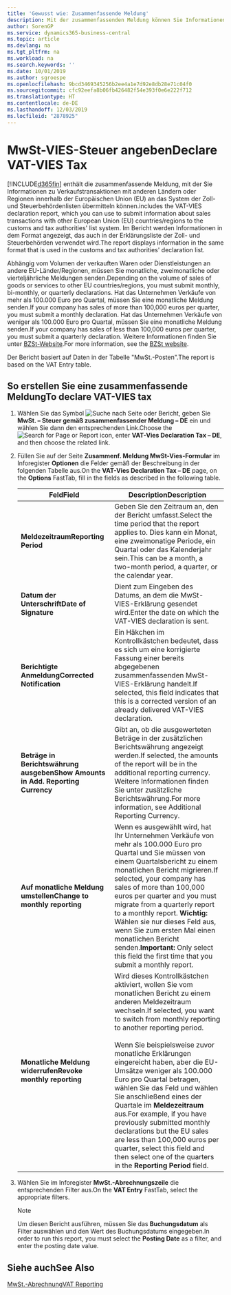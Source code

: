 ```yaml
---
title: 'Gewusst wie: Zusammenfassende Meldung'
description: Mit der zusammenfassenden Meldung können Sie Informationen zu Verkaufstransaktionen mit anderen Ländern oder Regionen innerhalb der Europäischen Union (EU) an das System der Zoll- und Steuerbehördenlisten übermitteln.
author: SorenGP
ms.service: dynamics365-business-central
ms.topic: article
ms.devlang: na
ms.tgt_pltfrm: na
ms.workload: na
ms.search.keywords: ''
ms.date: 10/01/2019
ms.author: sgroespe
ms.openlocfilehash: 9bcd3469345256b2ee4a1e7d92e8db28e71c04f0
ms.sourcegitcommit: cfc92eefa8b06fb426482f54e393f0e6e222f712
ms.translationtype: HT
ms.contentlocale: de-DE
ms.lasthandoff: 12/03/2019
ms.locfileid: "2878925"
---
```

# <a name="declare-vat-vies-tax"></a><span data-ttu-id="f52c5-103">MwSt-VIES-Steuer angeben</span><span class="sxs-lookup"><span data-stu-id="f52c5-103">Declare VAT-VIES Tax</span></span>
[!INCLUDE[d365fin](../../includes/d365fin_md.md)] <span data-ttu-id="f52c5-104">enthält die zusammenfassende Meldung, mit der Sie Informationen zu Verkaufstransaktionen mit anderen Ländern oder Regionen innerhalb der Europäischen Union (EU) an das System der Zoll- und Steuerbehördenlisten übermitteln können.</span><span class="sxs-lookup"><span data-stu-id="f52c5-104">includes the VAT-VIES declaration report, which you can use to submit information about sales transactions with other European Union (EU) countries/regions to the customs and tax authorities' list system.</span></span> <span data-ttu-id="f52c5-105">Im Bericht werden Informationen in dem Format angezeigt, das auch in der Erklärungsliste der Zoll- und Steuerbehörden verwendet wird.</span><span class="sxs-lookup"><span data-stu-id="f52c5-105">The report displays information in the same format that is used in the customs and tax authorities' declaration list.</span></span>  

<span data-ttu-id="f52c5-106">Abhängig vom Volumen der verkauften Waren oder Dienstleistungen an andere EU-Länder/Regionen, müssen Sie monatliche, zweimonatliche oder vierteljährliche Meldungen senden.</span><span class="sxs-lookup"><span data-stu-id="f52c5-106">Depending on the volume of sales of goods or services to other EU countries/regions, you must submit monthly, bi-monthly, or quarterly declarations.</span></span> <span data-ttu-id="f52c5-107">Hat das Unternehmen Verkäufe von mehr als 100.000 Euro pro Quartal, müssen Sie eine monatliche Meldung senden.</span><span class="sxs-lookup"><span data-stu-id="f52c5-107">If your company has sales of more than 100,000 euros per quarter, you must submit a monthly declaration.</span></span> <span data-ttu-id="f52c5-108">Hat das Unternehmen Verkäufe von weniger als 100.000 Euro pro Quartal, müssen Sie eine monatliche Meldung senden.</span><span class="sxs-lookup"><span data-stu-id="f52c5-108">If your company has sales of less than 100,000 euros per quarter, you must submit a quarterly declaration.</span></span> <span data-ttu-id="f52c5-109">Weitere Informationen finden Sie unter [BZSt-Website](https://go.microsoft.com/fwlink/?LinkId=204368).</span><span class="sxs-lookup"><span data-stu-id="f52c5-109">For more information, see the [BZSt website](https://go.microsoft.com/fwlink/?LinkId=204368).</span></span>  

<span data-ttu-id="f52c5-110">Der Bericht basiert auf Daten in der Tabelle "MwSt.-Posten".</span><span class="sxs-lookup"><span data-stu-id="f52c5-110">The report is based on the VAT Entry table.</span></span>  

## <a name="to-declare-vat-vies-tax"></a><span data-ttu-id="f52c5-111">So erstellen Sie eine zusammenfassende Meldung</span><span class="sxs-lookup"><span data-stu-id="f52c5-111">To declare VAT-VIES tax</span></span>  

1.  <span data-ttu-id="f52c5-112">Wählen Sie das Symbol ![Suche nach Seite oder Bericht](../../media/ui-search/search_small.png "Symbol „Suche nach Seite oder Bericht“"), geben Sie **MwSt. – Steuer gemäß zusammenfassender Meldung – DE** ein und wählen Sie dann den entsprechenden Link.</span><span class="sxs-lookup"><span data-stu-id="f52c5-112">Choose the ![Search for Page or Report](../../media/ui-search/search_small.png "Search for Page or Report icon") icon, enter **VAT-Vies Declaration Tax – DE**, and then choose the related link.</span></span>  
2.  <span data-ttu-id="f52c5-113">Füllen Sie auf der Seite **Zusammenf. Meldung MwSt-Vies-Formular** im Inforegister **Optionen** die Felder gemäß der Beschreibung in der folgenden Tabelle aus.</span><span class="sxs-lookup"><span data-stu-id="f52c5-113">On the **VAT-Vies Declaration Tax – DE** page, on the **Options** FastTab, fill in the fields as described in the following table.</span></span>  

    |<span data-ttu-id="f52c5-114">Feld</span><span class="sxs-lookup"><span data-stu-id="f52c5-114">Field</span></span>|<span data-ttu-id="f52c5-115">Description</span><span class="sxs-lookup"><span data-stu-id="f52c5-115">Description</span></span>|  
    |---------------------------------|---------------------------------------|  
    |<span data-ttu-id="f52c5-116">**Meldezeitraum**</span><span class="sxs-lookup"><span data-stu-id="f52c5-116">**Reporting Period**</span></span>|<span data-ttu-id="f52c5-117">Geben Sie den Zeitraum an, den der Bericht umfasst.</span><span class="sxs-lookup"><span data-stu-id="f52c5-117">Select the time period that the report applies to.</span></span> <span data-ttu-id="f52c5-118">Dies kann ein Monat, eine zweimonatige Periode, ein Quartal oder das Kalenderjahr sein.</span><span class="sxs-lookup"><span data-stu-id="f52c5-118">This can be a month, a two-month period, a quarter, or the calendar year.</span></span>|  
    |<span data-ttu-id="f52c5-119">**Datum der Unterschrift**</span><span class="sxs-lookup"><span data-stu-id="f52c5-119">**Date of Signature**</span></span>|<span data-ttu-id="f52c5-120">Dient zum Eingeben des Datums, an dem die MwSt-VIES-Erklärung gesendet wird.</span><span class="sxs-lookup"><span data-stu-id="f52c5-120">Enter the date on which the VAT-VIES declaration is sent.</span></span>|  
    |<span data-ttu-id="f52c5-121">**Berichtigte Anmeldung**</span><span class="sxs-lookup"><span data-stu-id="f52c5-121">**Corrected Notification**</span></span>|<span data-ttu-id="f52c5-122">Ein Häkchen im Kontrollkästchen bedeutet, dass es sich um eine korrigierte Fassung einer bereits abgegebenen zusammenfassenden MwSt-VIES-Erklärung handelt.</span><span class="sxs-lookup"><span data-stu-id="f52c5-122">If selected, this field indicates that this is a corrected version of an already delivered VAT-VIES declaration.</span></span>|  
    |<span data-ttu-id="f52c5-123">**Beträge in Berichtswährung ausgeben**</span><span class="sxs-lookup"><span data-stu-id="f52c5-123">**Show Amounts in Add. Reporting Currency**</span></span>|<span data-ttu-id="f52c5-124">Gibt an, ob die ausgewerteten Beträge in der zusätzlichen Berichtswährung angezeigt werden.</span><span class="sxs-lookup"><span data-stu-id="f52c5-124">If selected, the amounts of the report will be in the additional reporting currency.</span></span> <span data-ttu-id="f52c5-125">Weitere Informationen finden Sie unter zusätzliche Berichtswährung.</span><span class="sxs-lookup"><span data-stu-id="f52c5-125">For more information, see Additional Reporting Currency.</span></span>|  
    |<span data-ttu-id="f52c5-126">**Auf monatliche Meldung umstellen**</span><span class="sxs-lookup"><span data-stu-id="f52c5-126">**Change to monthly reporting**</span></span>|<span data-ttu-id="f52c5-127">Wenn es ausgewählt wird, hat Ihr Unternehmen Verkäufe von mehr als 100.000 Euro pro Quartal und Sie müssen von einem Quartalsbericht zu einem monatlichen Bericht migrieren.</span><span class="sxs-lookup"><span data-stu-id="f52c5-127">If selected, your company has sales of more than 100,000 euros per quarter and you must migrate from a quarterly report to a monthly report.</span></span> <span data-ttu-id="f52c5-128">**Wichtig:** Wählen sie nur dieses Feld aus, wenn Sie zum ersten Mal einen monatlichen Bericht senden.</span><span class="sxs-lookup"><span data-stu-id="f52c5-128">**Important:**  Only select this field the first time that you submit a monthly report.</span></span>|  
    |<span data-ttu-id="f52c5-129">**Monatliche Meldung widerrufen**</span><span class="sxs-lookup"><span data-stu-id="f52c5-129">**Revoke monthly reporting**</span></span>|<span data-ttu-id="f52c5-130">Wird dieses Kontrollkästchen aktiviert, wollen Sie vom monatlichen Bericht zu einem anderen Meldezeitraum wechseln.</span><span class="sxs-lookup"><span data-stu-id="f52c5-130">If selected, you want to switch from monthly reporting to another reporting period.</span></span><br /><br /> <span data-ttu-id="f52c5-131">Wenn Sie beispielsweise zuvor monatliche Erklärungen eingereicht haben, aber die EU-Umsätze weniger als 100.000 Euro pro Quartal betragen, wählen Sie das Feld und wählen Sie anschließend eines der Quartale im **Meldezeitraum** aus.</span><span class="sxs-lookup"><span data-stu-id="f52c5-131">For example, if you have previously submitted monthly declarations but the EU sales are less than 100,000 euros per quarter, select this field and then select one of the quarters in the **Reporting Period** field.</span></span>|  

3.  <span data-ttu-id="f52c5-132">Wählen Sie im Inforegister **MwSt.-Abrechnungszeile** die entsprechenden Filter aus.</span><span class="sxs-lookup"><span data-stu-id="f52c5-132">On the **VAT Entry** FastTab, select the appropriate filters.</span></span>  

    > [!NOTE]  
    >  <span data-ttu-id="f52c5-133">Um diesen Bericht ausführen, müssen Sie das **Buchungsdatum** als Filter auswählen und den Wert des Buchungsdatums eingegeben.</span><span class="sxs-lookup"><span data-stu-id="f52c5-133">In order to run this report, you must select the **Posting Date** as a filter, and enter the posting date value.</span></span>  

## <a name="see-also"></a><span data-ttu-id="f52c5-134">Siehe auch</span><span class="sxs-lookup"><span data-stu-id="f52c5-134">See Also</span></span>  
[<span data-ttu-id="f52c5-135">MwSt.-Abrechnung</span><span class="sxs-lookup"><span data-stu-id="f52c5-135">VAT Reporting</span></span>](vat-reporting.md)
